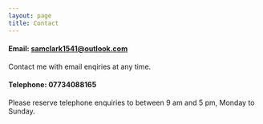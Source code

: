 ```yaml
---
layout: page
title: Contact
---
```


#### Email: samclark1541@outlook.com

Contact me with email enqiries at any time.

#### Telephone: 07734088165

Please reserve telephone enquiries to between 9 am and 5 pm, Monday to Sunday.
